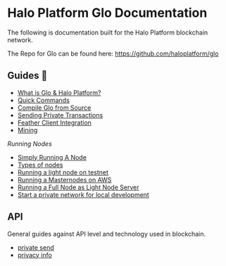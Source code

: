 # Halo Platform Glo Documentation

The following is documentation built for the Halo Platform blockchain network. 

The Repo for Glo can be found here: https://github.com/haloplatform/glo

## Guides :100:

- [What is Glo & Halo Platform?](../Guides/Glo/what-is-glo-halo-platform.md)
- [Quick Commands](../Guides/Glo/quick-commands.md)
- [Compile Glo from Source](../Guides/Glo/compile-glo-from-source.md)
- [Sending Private Transactions](../Guides/Glo/send-private-transaction.md)
- [Feather Client Integration](../Guides/Glo/feather-client-integration.md)
- [Mining](../Guides/Glo/mining.md)


*Running Nodes*

- [Simply Running A Node](../Guides/Glo/running-a-node.md)
- [Types of nodes](../Guides/Glo/types-of-nodes.md)
- [Running a light node on testnet](../Guides/Glo/run-light-node-testnet.md)
- [Running a Masternodes on AWS](../Guides/Glo/masternodes-on-aws.md)
- [Running a Full Node as Light Node Server](../Guides/Glo/full-lightserver.md)
- [Start a private network for local development](../Guides/Glo/start-private-network.md)




## API

General guides against API level and technology used in blockchain.

- [private send](../APIs/Glo/private-send.md)
- [privacy info](../APIs/Glo/privacy.md)

